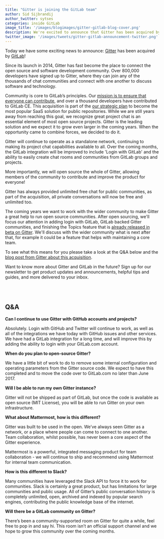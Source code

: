 ```yaml
---
title: "Gitter is joining the GitLab team"
author: Sid Sijbrandij
author_twitter: sytses
categories: inside GitLab
image_title: '/images/blogimages/gitter-gitlab-blog-cover.png'
description: We're excited to announce that Gitter has been acquired by GitLab! 
twitter_image: '/images/tweets/gitter-gitlab-announcement-twitter.png'
---
```


Today we have some exciting news to announce: [Gitter](https://gitter.im) has been acquired by [GitLab](https://gitlab.com/)! 

Since its launch in 2014, Gitter has fast become the place to connect the open source and software development community. Over 800,000 developers have signed up to Gitter, where they can join any of the thousands of chat communities and connect with one another to discuss software and technology.

Community is core to GitLab’s principles. Our [mission is to ensure that everyone can contribute](https://about.gitlab.com/strategy/#mission), and over a thousand developers have contributed to GitLab CE. This acquisition is part of the [our strategic plan](https://about.gitlab.com/strategy/#sequence) to become the most popular SaaS solution for public repositories. While we are still years away from reaching this goal, we recognize great project chat is an essential element of most open source projects. Gitter is the leading solution and we expect it to grow even larger in the coming years. When the opportunity came to combine forces, we decided to do it.

Gitter will continue to operate as a standalone network, continuing to making its project chat capabilities available to all. Over the coming months, the GitLab integration will be improved to include 'Login with GitLab' and the ability to easily create chat rooms and communities from GitLab groups and projects.

More importantly, we will open source the whole of Gitter, allowing members of the community to contribute and improve the product for everyone!

Gitter has always provided unlimited free chat for public communities, as part of the acquisition, all private conversations will now be free and unlimited too.

The coming years we want to work with the wider community to make Gitter a great help to run open source communities. After open sourcing, we'll focus our attention in adding login with GitLab, GitLab backed Gitter communities, and finishing the Topics feature that is [already released in beta on Gitter](https://gitter.im/gitterHQ/topics). We'll discuss with the wider community what is next after that, for example it could be a feature that helps with maintaining a core team.

To see what this means for you please take a look at the Q&A below and the [blog post from Gitter about this acquisition](http://blog.gitter.im/2017/03/15/gitter-gitlab-acquisition/).

Want to know more about Gitter and GitLab in the future? Sign up for our newsletter to get product updates and announcements, helpful tips and guides, and more delivered to your inbox. 

<script src="//app-ab13.marketo.com/js/forms2/js/forms2.min.js"></script>
<div class="newsletter-form" style="width:50%;margin:auto;">
<form id="mktoForm_1328"></form>
<script>
  MktoForms2.loadForm("//app-ab13.marketo.com", "194-VVC-221", 1328, function(form) {
    form.onSuccess(function(values, followUpUrl) {

      form.getFormElem().hide();
      document.getElementById('confirmform').style.visibility = 'visible';

      return false;
    });

  });
</script>
<div id="confirmform" style="visibility:hidden;">
<p style="width:50%;margin:auto;">Thanks for subscribing!</p>
</div>
</div>

## Q&A

**Can I continue to use Gitter with GitHub accounts and projects?**

Absolutely. Login with GitHub and Twitter will continue to work, as well as all of the integrations we have today with GitHub issues and other services. We have had a GitLab integration for a long time, and will improve this by adding the ability to login with your GitLab.com account.

**When do you plan to open-source Gitter?**

We have a little bit of work to do to remove some internal configuration and operating parameters from the Gitter source code. We expect to have this completed and to move the code over to GitLab.com no later than June 2017.

**Will I be able to run my own Gitter instance?**

Gitter will not be shipped as part of GitLab, but once the code is available as open source (MIT License), you will be able to run Gitter on your own infrastructure.

**What about Mattermost, how is this different?**

Gitter was built to be used in the open. We’ve always seen Gitter as a network, or a place where people can come to connect to one another. Team collaboration, whilst possible, has never been a core aspect of the Gitter experience.

Mattermost is a powerful, integrated messaging product for team collaboration - we will continue to ship and recommend using Mattermost for internal team communication.

**How is this different to Slack?**

Many communities have leveraged the Slack API to force it to work for communities. Slack is certainly a great product, but has limitations for large communities and public usage. All of Gitter’s public conversation history is completely unlimited, open, archived and indexed by popular search engines, contributing the public knowledge base of the internet. 

**Will there be a GitLab community on Gitter?**

There’s been a community-supported room on Gitter for quite a while, feel free to pop in and say hi. This room isn’t an official support channel and we hope to grow this community over the coming months.